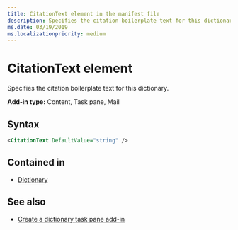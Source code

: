 ```yaml
---
title: CitationText element in the manifest file
description: Specifies the citation boilerplate text for this dictionary.
ms.date: 03/19/2019
ms.localizationpriority: medium
---
```


# CitationText element

Specifies the citation boilerplate text for this dictionary.

**Add-in type:** Content, Task pane, Mail

## Syntax

```XML
<CitationText DefaultValue="string" />
```

## Contained in

- [Dictionary](dictionary.md)

## See also

- [Create a dictionary task pane add-in](/office/dev/add-ins/word/dictionary-task-pane-add-ins)
